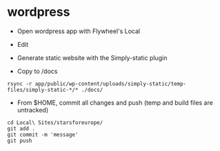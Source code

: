 # wordpress

- Open wordpress app with Flywheel's Local

- Edit

- Generate static website with the Simply-static plugin

- Copy to /docs
```shell
rsync -r app/public/wp-content/uploads/simply-static/temp-files/simply-static-*/* ./docs/
```

- From $HOME, commit all changes and push (temp and build files are untracked)
```shell
cd Local\ Sites/starsforeurope/
git add .
git commit -m 'message'
git push
```
